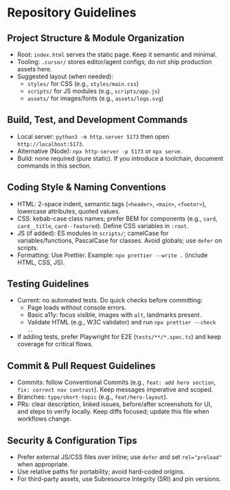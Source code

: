 # Repository Guidelines

## Project Structure & Module Organization

- Root: `index.html` serves the static page. Keep it semantic and minimal.
- Tooling: `.cursor/` stores editor/agent configs; do not ship production assets here.
- Suggested layout (when needed):
  - `styles/` for CSS (e.g., `styles/main.css`)
  - `scripts/` for JS modules (e.g., `scripts/app.js`)
  - `assets/` for images/fonts (e.g., `assets/logo.svg`)

## Build, Test, and Development Commands

- Local server: `python3 -m http.server 5173` then open `http://localhost:5173`.
- Alternative (Node): `npx http-server -p 5173` or `npx serve`.
- Build: none required (pure static). If you introduce a toolchain, document commands in this section.

## Coding Style & Naming Conventions

- HTML: 2-space indent, semantic tags (`<header>`, `<main>`, `<footer>`), lowercase attributes, quoted values.
- CSS: kebab-case class names; prefer BEM for components (e.g., `card`, `card__title`, `card--featured`). Define CSS variables in `:root`.
- JS (if added): ES modules in `scripts/`; camelCase for variables/functions, PascalCase for classes. Avoid globals; use `defer` on scripts.
- Formatting: Use Prettier. Example: `npx prettier --write .` (include HTML, CSS, JS).

## Testing Guidelines

- Current: no automated tests. Do quick checks before committing:
  - Page loads without console errors.
  - Basic a11y: focus visible, images with `alt`, landmarks present.
  - Validate HTML (e.g., W3C validator) and run `npx prettier --check .`.
- If adding tests, prefer Playwright for E2E (`tests/**/*.spec.ts`) and keep coverage for critical flows.

## Commit & Pull Request Guidelines

- Commits: follow Conventional Commits (e.g., `feat: add hero section`, `fix: correct nav contrast`). Keep messages imperative and scoped.
- Branches: `type/short-topic` (e.g., `feat/hero-layout`).
- PRs: clear description, linked issues, before/after screenshots for UI, and steps to verify locally. Keep diffs focused; update this file when workflows change.

## Security & Configuration Tips

- Prefer external JS/CSS files over inline; use `defer` and set `rel="preload"` when appropriate.
- Use relative paths for portability; avoid hard-coded origins.
- For third-party assets, use Subresource Integrity (SRI) and pin versions.
